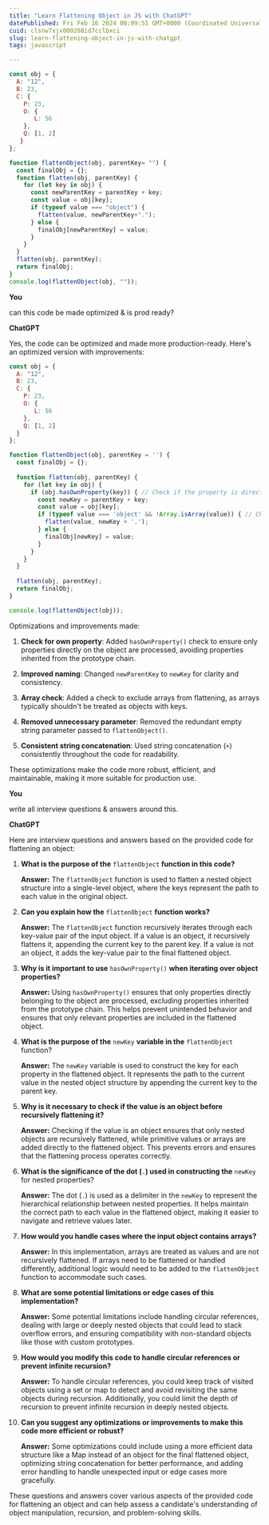 ```yaml
---
title: "Learn Flattening Object in JS with ChatGPT"
datePublished: Fri Feb 16 2024 00:09:51 GMT+0000 (Coordinated Universal Time)
cuid: clsnw7xjx000208id7cclbxci
slug: learn-flattening-object-in-js-with-chatgpt
tags: javascript

---
```


```javascript
const obj = {
  A: "12",
  B: 23,
  C: {
    P: 23,
    O: {
       L: 56
    },
    Q: [1, 2]
   }   
};

function flattenObject(obj, parentKey= "") {
  const finalObj = {};
  function flatten(obj, parentKey) {
    for (let key in obj) {
      const newParentKey = parentKey + key;
      const value = obj[key];
      if (typeof value === "object") {
        flatten(value, newParentKey+".");
      } else {
        finalObj[newParentKey] = value;
      }
    }
  }
  flatten(obj, parentKey);
  return finalObj;
}
console.log(flattenObject(obj, ""));
```

**You**

can this code be made optimized & is prod ready?

**ChatGPT**

Yes, the code can be optimized and made more production-ready. Here's an optimized version with improvements:

```javascript
const obj = {
  A: "12",
  B: 23,
  C: {
    P: 23,
    O: {
       L: 56
    },
    Q: [1, 2]
  }   
};

function flattenObject(obj, parentKey = '') {
  const finalObj = {};
  
  function flatten(obj, parentKey) {
    for (let key in obj) {
      if (obj.hasOwnProperty(key)) { // Check if the property is directly on the object
        const newKey = parentKey + key;
        const value = obj[key];
        if (typeof value === 'object' && !Array.isArray(value)) { // Check if value is an object (but not an array)
          flatten(value, newKey + '.');
        } else {
          finalObj[newKey] = value;
        }
      }
    }
  }
  
  flatten(obj, parentKey);
  return finalObj;
}

console.log(flattenObject(obj));
```

Optimizations and improvements made:

1. **Check for own property**: Added `hasOwnProperty()` check to ensure only properties directly on the object are processed, avoiding properties inherited from the prototype chain.
    
2. **Improved naming**: Changed `newParentKey` to `newKey` for clarity and consistency.
    
3. **Array check**: Added a check to exclude arrays from flattening, as arrays typically shouldn't be treated as objects with keys.
    
4. **Removed unnecessary parameter**: Removed the redundant empty string parameter passed to `flattenObject()`.
    
5. **Consistent string concatenation**: Used string concatenation (`+`) consistently throughout the code for readability.
    

These optimizations make the code more robust, efficient, and maintainable, making it more suitable for production use.

**You**

write all interview questions & answers around this.

**ChatGPT**

Here are interview questions and answers based on the provided code for flattening an object:

1. **What is the purpose of the** `flattenObject` **function in this code?**
    
    **Answer:** The `flattenObject` function is used to flatten a nested object structure into a single-level object, where the keys represent the path to each value in the original object.
    
2. **Can you explain how the** `flattenObject` **function works?**
    
    **Answer:** The `flattenObject` function recursively iterates through each key-value pair of the input object. If a value is an object, it recursively flattens it, appending the current key to the parent key. If a value is not an object, it adds the key-value pair to the final flattened object.
    
3. **Why is it important to use** `hasOwnProperty()` **when iterating over object properties?**
    
    **Answer:** Using `hasOwnProperty()` ensures that only properties directly belonging to the object are processed, excluding properties inherited from the prototype chain. This helps prevent unintended behavior and ensures that only relevant properties are included in the flattened object.
    
4. **What is the purpose of the** `newKey` **variable in the** `flattenObject` function?
    
    **Answer:** The `newKey` variable is used to construct the key for each property in the flattened object. It represents the path to the current value in the nested object structure by appending the current key to the parent key.
    
5. **Why is it necessary to check if the value is an object before recursively flattening it?**
    
    **Answer:** Checking if the value is an object ensures that only nested objects are recursively flattened, while primitive values or arrays are added directly to the flattened object. This prevents errors and ensures that the flattening process operates correctly.
    
6. **What is the significance of the dot (**`.`**) used in constructing the** `newKey` for nested properties?
    
    **Answer:** The dot (`.`) is used as a delimiter in the `newKey` to represent the hierarchical relationship between nested properties. It helps maintain the correct path to each value in the flattened object, making it easier to navigate and retrieve values later.
    
7. **How would you handle cases where the input object contains arrays?**
    
    **Answer:** In this implementation, arrays are treated as values and are not recursively flattened. If arrays need to be flattened or handled differently, additional logic would need to be added to the `flattenObject` function to accommodate such cases.
    
8. **What are some potential limitations or edge cases of this implementation?**
    
    **Answer:** Some potential limitations include handling circular references, dealing with large or deeply nested objects that could lead to stack overflow errors, and ensuring compatibility with non-standard objects like those with custom prototypes.
    
9. **How would you modify this code to handle circular references or prevent infinite recursion?**
    
    **Answer:** To handle circular references, you could keep track of visited objects using a set or map to detect and avoid revisiting the same objects during recursion. Additionally, you could limit the depth of recursion to prevent infinite recursion in deeply nested objects.
    
10. **Can you suggest any optimizations or improvements to make this code more efficient or robust?**
    
    **Answer:** Some optimizations could include using a more efficient data structure like a Map instead of an object for the final flattened object, optimizing string concatenation for better performance, and adding error handling to handle unexpected input or edge cases more gracefully.
    

These questions and answers cover various aspects of the provided code for flattening an object and can help assess a candidate's understanding of object manipulation, recursion, and problem-solving skills.